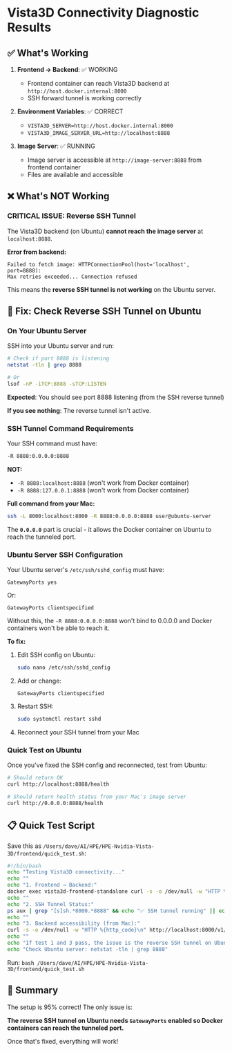 # Vista3D Connectivity Diagnostic Results

## ✅ What's Working

1. **Frontend → Backend**: ✅ WORKING
   - Frontend container can reach Vista3D backend at `http://host.docker.internal:8000`
   - SSH forward tunnel is working correctly

2. **Environment Variables**: ✅ CORRECT
   - `VISTA3D_SERVER=http://host.docker.internal:8000`
   - `VISTA3D_IMAGE_SERVER_URL=http://localhost:8888`

3. **Image Server**: ✅ RUNNING
   - Image server is accessible at `http://image-server:8888` from frontend container
   - Files are available and accessible

## ❌ What's NOT Working

### CRITICAL ISSUE: Reverse SSH Tunnel

The Vista3D backend (on Ubuntu) **cannot reach the image server** at `localhost:8888`.

**Error from backend:**
```
Failed to fetch image: HTTPConnectionPool(host='localhost', port=8888): 
Max retries exceeded... Connection refused
```

This means the **reverse SSH tunnel is not working** on the Ubuntu server.

## 🔧 Fix: Check Reverse SSH Tunnel on Ubuntu

### On Your Ubuntu Server

SSH into your Ubuntu server and run:

```bash
# Check if port 8888 is listening
netstat -tln | grep 8888

# Or
lsof -nP -iTCP:8888 -sTCP:LISTEN
```

**Expected**: You should see port 8888 listening (from the SSH reverse tunnel)

**If you see nothing**: The reverse tunnel isn't active.

### SSH Tunnel Command Requirements

Your SSH command must have:
```bash
-R 8888:0.0.0.0:8888
```

**NOT:**
- `-R 8888:localhost:8888` (won't work from Docker container)
- `-R 8888:127.0.0.1:8888` (won't work from Docker container)

**Full command from your Mac:**
```bash
ssh -L 8000:localhost:8000 -R 8888:0.0.0.0:8888 user@ubuntu-server
```

The **`0.0.0.0`** part is crucial - it allows the Docker container on Ubuntu to reach the tunneled port.

### Ubuntu Server SSH Configuration

Your Ubuntu server's `/etc/ssh/sshd_config` must have:

```
GatewayPorts yes
```

Or:

```
GatewayPorts clientspecified
```

Without this, the `-R 8888:0.0.0.0:8888` won't bind to 0.0.0.0 and Docker containers won't be able to reach it.

**To fix:**

1. Edit SSH config on Ubuntu:
   ```bash
   sudo nano /etc/ssh/sshd_config
   ```

2. Add or change:
   ```
   GatewayPorts clientspecified
   ```

3. Restart SSH:
   ```bash
   sudo systemctl restart sshd
   ```

4. Reconnect your SSH tunnel from your Mac

### Quick Test on Ubuntu

Once you've fixed the SSH config and reconnected, test from Ubuntu:

```bash
# Should return OK
curl http://localhost:8888/health

# Should return health status from your Mac's image server
curl http://0.0.0.0:8888/health
```

## 📋 Quick Test Script

Save this as `/Users/dave/AI/HPE/HPE-Nvidia-Vista-3D/frontend/quick_test.sh`:

```bash
#!/bin/bash
echo "Testing Vista3D connectivity..."
echo ""
echo "1. Frontend → Backend:"
docker exec vista3d-frontend-standalone curl -s -o /dev/null -w "HTTP %{http_code}\n" http://host.docker.internal:8000/v1/vista3d/info
echo ""
echo "2. SSH Tunnel Status:"
ps aux | grep "[s]sh.*8000.*8888" && echo "✅ SSH tunnel running" || echo "❌ No SSH tunnel"
echo ""
echo "3. Backend accessibility (from Mac):"
curl -s -o /dev/null -w "HTTP %{http_code}\n" http://localhost:8000/v1/vista3d/info
echo ""
echo "If test 1 and 3 pass, the issue is the reverse SSH tunnel on Ubuntu."
echo "Check Ubuntu server: netstat -tln | grep 8888"
```

Run: `bash /Users/dave/AI/HPE/HPE-Nvidia-Vista-3D/frontend/quick_test.sh`

## 🎯 Summary

The setup is 95% correct! The only issue is:

**The reverse SSH tunnel on Ubuntu needs `GatewayPorts` enabled so Docker containers can reach the tunneled port.**

Once that's fixed, everything will work!

